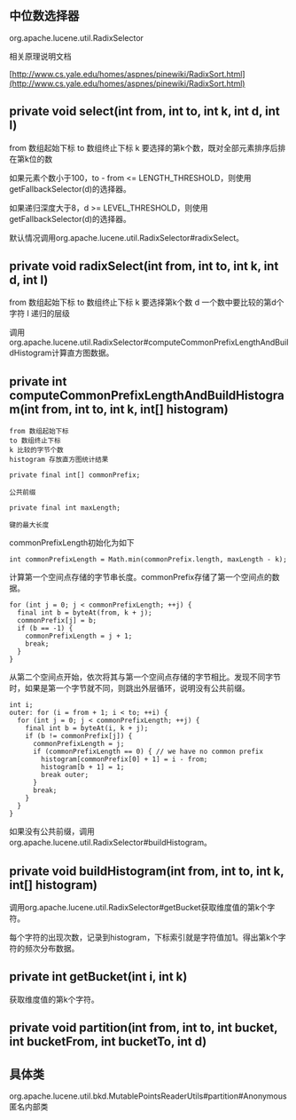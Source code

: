 ## 中位数选择器

org.apache.lucene.util.RadixSelector

相关原理说明文档

[http://www.cs.yale.edu/homes/aspnes/pinewiki/RadixSort.html](http://www.cs.yale.edu/homes/aspnes/pinewiki/RadixSort.html)

## private void select(int from, int to, int k, int d, int l)

from 数组起始下标
to 数组终止下标
k 要选择的第k个数，既对全部元素排序后排在第k位的数

如果元素个数小于100，to - from <= LENGTH_THRESHOLD，则使用getFallbackSelector(d)的选择器。

如果递归深度大于8，d >= LEVEL_THRESHOLD，则使用getFallbackSelector(d)的选择器。

默认情况调用org.apache.lucene.util.RadixSelector#radixSelect。

## private void radixSelect(int from, int to, int k, int d, int l)

from 数组起始下标
to 数组终止下标
k 要选择第k个数
d 一个数中要比较的第d个字符
l 递归的层级

调用org.apache.lucene.util.RadixSelector#computeCommonPrefixLengthAndBuildHistogram计算直方图数据。

## private int computeCommonPrefixLengthAndBuildHistogram(int from, int to, int k, int[] histogram)

```
from 数组起始下标
to 数组终止下标
k 比较的字节个数
histogram 存放直方图统计结果
```

```
private final int[] commonPrefix;

公共前缀

private final int maxLength;

键的最大长度
```

commonPrefixLength初始化为如下

```
int commonPrefixLength = Math.min(commonPrefix.length, maxLength - k);
```

计算第一个空间点存储的字节串长度。commonPrefix存储了第一个空间点的数据。

```
for (int j = 0; j < commonPrefixLength; ++j) {
  final int b = byteAt(from, k + j);
  commonPrefix[j] = b;
  if (b == -1) {
    commonPrefixLength = j + 1;
    break;
  }
}
```

从第二个空间点开始，依次将其与第一个空间点存储的字节相比。发现不同字节时，如果是第一个字节就不同，则跳出外层循环，说明没有公共前缀。

```
int i;
outer: for (i = from + 1; i < to; ++i) {
  for (int j = 0; j < commonPrefixLength; ++j) {
    final int b = byteAt(i, k + j);
    if (b != commonPrefix[j]) {
      commonPrefixLength = j;
      if (commonPrefixLength == 0) { // we have no common prefix
        histogram[commonPrefix[0] + 1] = i - from;
        histogram[b + 1] = 1;
        break outer;
      }
      break;
    }
  }
}
```

如果没有公共前缀，调用org.apache.lucene.util.RadixSelector#buildHistogram。

## private void buildHistogram(int from, int to, int k, int[] histogram)

调用org.apache.lucene.util.RadixSelector#getBucket获取维度值的第k个字符。

每个字符的出现次数，记录到histogram，下标索引就是字符值加1。得出第k个字符的频次分布数据。

## private int getBucket(int i, int k)

获取维度值的第k个字符。

## private void partition(int from, int to, int bucket, int bucketFrom, int bucketTo, int d)



## 具体类

org.apache.lucene.util.bkd.MutablePointsReaderUtils#partition#Anonymous匿名内部类

